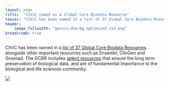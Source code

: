 ```yaml
---
layout: page
title:  "CIViC named as a Global Core Biodata Resource"
teaser: "CIViC has been named in a list of 37 Global Core Biodata Resources."
header:
    image_fullwidth: "genvis-dna-bg_optimized_v1a.png"
breadcrumb: true
---
```

CIViC has been named in a [list of 37 Global Core Biodata Resources](https://globalbiodata.org/scientific-activities/global-core-biodata-resources/) alongside other important resources such as Ensembl, ClinGen and Gnomad. The GCBR includes [select resources](https://globalbiodata.org/scientific-activities/global-core-biodata-resources/gcbr-selection-2022/) that ensure the long term preservation of biological data, and are of fundamental importance to the biological and life sciences community.

<div class="row">
    <div class="small-12 columns">
        <img src="/assets/img/news/GCBR.png">
    </div>
</div>
